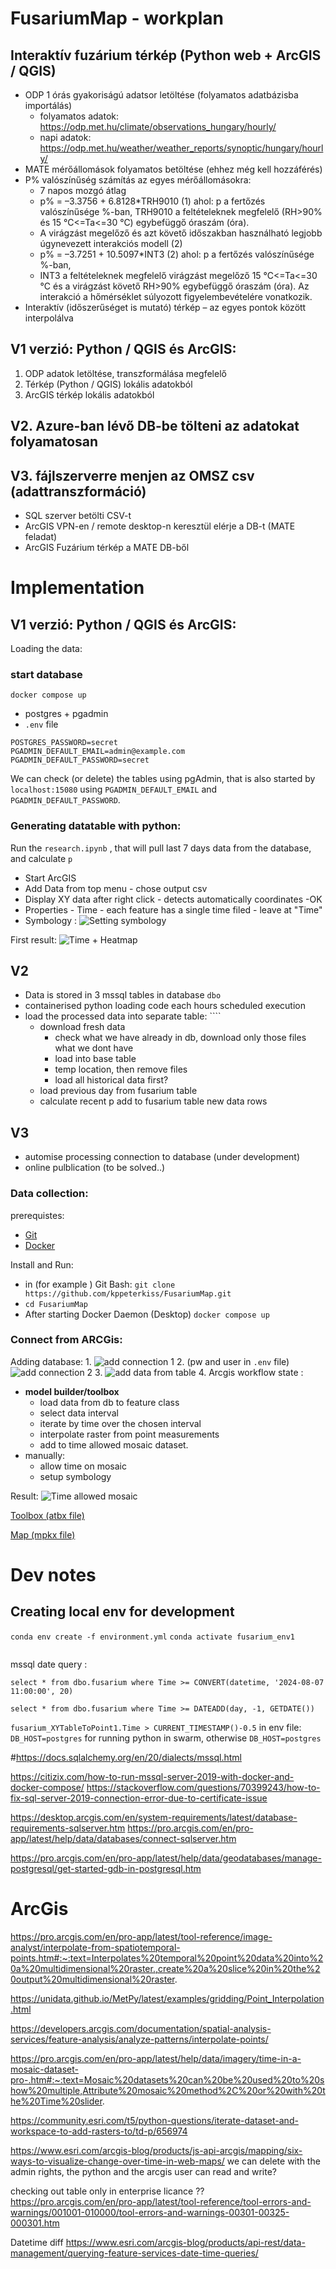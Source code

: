 # FusariumMap - workplan

## Interaktív fuzárium térkép (Python web + ArcGIS / QGIS)
- ODP 1 órás gyakoriságú adatsor letöltése (folyamatos adatbázisba importálás)
    - folyamatos adatok: https://odp.met.hu/climate/observations_hungary/hourly/
    - napi adatok: https://odp.met.hu/weather/weather_reports/synoptic/hungary/hourly/
- MATE mérőállomások folyamatos betöltése (ehhez még kell hozzáférés)
- P% valószínűség számítás az egyes mérőállomásokra:
    - 7 napos mozgó átlag
    - p% = –3.3756 + 6.8128*TRH9010         (1)          ahol: p a fertőzés valószínűsége %-ban, TRH9010 a feltételeknek megfelelő (RH>90% és 15 °C<=Ta<=30 °C) egybefüggő óraszám (óra).
    - A virágzást megelőző és azt követő időszakban használható legjobb úgynevezett interakciós modell (2)
    - p% = –3.7251 + 10.5097*INT3 (2)          ahol: p a fertőzés valószínűsége %-ban,
    - INT3 a feltételeknek megfelelő virágzást megelőző 15 °C<=Ta<=30 °C és a virágzást követő RH>90% egybefüggő óraszám (óra). Az interakció a hőmérséklet súlyozott figyelembevételére vonatkozik.
- Interaktív (időszerűséget is mutató) térkép – az egyes pontok között interpolálva
 
## V1 verzió: Python / QGIS  és ArcGIS:
  1. ODP adatok letöltése, transzformálása megfelelő
  2. Térkép (Python / QGIS) lokális adatokból
  3. ArcGIS térkép lokális adatokból
## V2. Azure-ban lévő DB-be tölteni az adatokat folyamatosan
## V3. fájlszerverre menjen az OMSZ csv (adattranszformáció)
  - SQL szerver betölti CSV-t
  - ArcGIS VPN-en / remote desktop-n keresztül elérje a DB-t (MATE feladat)
  - ArcGIS Fuzárium térkép a MATE DB-ből

# Implementation 
## V1 verzió: Python / QGIS  és ArcGIS:
Loading the data:
### start database


```docker compose up```
-  postgres + pgadmin
- ```.env``` file
```
POSTGRES_PASSWORD=secret
PGADMIN_DEFAULT_EMAIL=admin@example.com
PGADMIN_DEFAULT_PASSWORD=secret
```

We can check (or delete) the tables using pgAdmin, that is also started by   ```localhost:15080``` using ```PGADMIN_DEFAULT_EMAIL``` and  ```PGADMIN_DEFAULT_PASSWORD```.

### Generating datatable with python:

Run the ```research.ipynb``` , that will pull last 7 days data from the database, and calculate ```p```


 - Start ArcGIS
 - Add Data  from top menu - chose output csv
 - Display XY data after right click - detects automatically coordinates -OK
 - Properties - Time - each feature has a single time filed - leave at "Time"
 - Symbology :
![Setting symbology](img/symbology.png "Setting symbology")

First result:
![Time + Heatmap](img/arcgisv1.gif "Time + Heatmap")

## V2 
- Data is stored in 3 mssql tables in database ```dbo``` 
- containerised python loading code each hours scheduled execution
- load the processed data into separate table: ````
  - download fresh data
    - check what we have already in db, download only those files what we dont have
    - load into base table
    - temp location, then remove files
    - load all historical data first? 
  - load previous day from fusarium table 
  - calculate recent p add to fusarium table new data rows  

## V3
- automise processing connection to database (under development)
- online pulblication (to be solved..)

### Data collection:

prerequistes:
 - [Git](https://git-scm.com/downloads)
 - [Docker](https://docs.docker.com/desktop/install/windows-install/)

Install and Run:
- in (for example ) Git Bash: ```git clone https://github.com/kppeterkiss/FusariumMap.git```
- ```cd FusariumMap```
- After starting Docker Daemon (Desktop) ```docker compose up```

### Connect from ARCGis:

Adding database:
1.
![add connection 1](img/add_db.png)
2. (pw and user in ```.env``` file)
![add connection 2](img/db_conn.png)
3.
![add data from table](img/add_data_to_proj.png)
4.  Arcgis workflow state :

- **model builder/toolbox**
  - load data from db to feature class
  - select data interval
  - iterate by time over the chosen interval
  - interpolate raster from point measurements
  - add to time allowed mosaic dataset.
- manually:
  - allow time on mosaic
  - setup symbology



Result:
![Time allowed mosaic](img/arcgisv2.gif "Time allowed mosaic")

[Toolbox (atbx file)](./ArcGis_files/MyProject.atbx)

[Map (mpkx file)](./ArcGis_files/Map.mpkx)





# Dev notes
## Creating local env for development
```conda env create -f environment.yml```
```conda activate fusarium_env1```
```python -m ipykernel install --user --name=fusarium_env1
```

mssql date query :

```select * from dbo.fusarium where Time >= CONVERT(datetime, '2024-08-07 11:00:00', 20)```

```select * from dbo.fusarium where Time >= DATEADD(day, -1, GETDATE())```

```fusarium_XYTableToPoint1.Time > CURRENT_TIMESTAMP()-0.5```
in env file: 
```DB_HOST=postgres``` for running python in swarm, otherwise ```DB_HOST=postgres```

#https://docs.sqlalchemy.org/en/20/dialects/mssql.html

https://citizix.com/how-to-run-mssql-server-2019-with-docker-and-docker-compose/
https://stackoverflow.com/questions/70399243/how-to-fix-sql-server-2019-connection-error-due-to-certificate-issue


https://desktop.arcgis.com/en/system-requirements/latest/database-requirements-sqlserver.htm
https://pro.arcgis.com/en/pro-app/latest/help/data/databases/connect-sqlserver.htm

https://pro.arcgis.com/en/pro-app/latest/help/data/geodatabases/manage-postgresql/get-started-gdb-in-postgresql.htm

# ArcGis 
https://pro.arcgis.com/en/pro-app/latest/tool-reference/image-analyst/interpolate-from-spatiotemporal-points.htm#:~:text=Interpolates%20temporal%20point%20data%20into%20a%20multidimensional%20raster.,create%20a%20slice%20in%20the%20output%20multidimensional%20raster.

https://unidata.github.io/MetPy/latest/examples/gridding/Point_Interpolation.html

https://developers.arcgis.com/documentation/spatial-analysis-services/feature-analysis/analyze-patterns/interpolate-points/

https://pro.arcgis.com/en/pro-app/latest/help/data/imagery/time-in-a-mosaic-dataset-pro-.htm#:~:text=Mosaic%20datasets%20can%20be%20used%20to%20show%20multiple,Attribute%20mosaic%20method%2C%20or%20with%20the%20Time%20slider.

https://community.esri.com/t5/python-questions/iterate-dataset-and-workspace-to-add-rasters-to/td-p/656974

https://www.esri.com/arcgis-blog/products/js-api-arcgis/mapping/six-ways-to-visualize-change-over-time-in-web-maps/
we can delete with the admin rights, the python and the arcgis user can read and write?

checking out table only in enterprise licance   ??
https://pro.arcgis.com/en/pro-app/latest/tool-reference/tool-errors-and-warnings/001001-010000/tool-errors-and-warnings-00301-00325-000301.htm

Datetime diff 
https://www.esri.com/arcgis-blog/products/api-rest/data-management/querying-feature-services-date-time-queries/